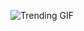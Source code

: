![Trending GIF](https://media0.giphy.com/media/v1.Y2lkPThiYjIxNzcydW1qZG9ldG9lOHR4dWNyNGFzeGVjc2U2dHZzMXBoOHlqcXltbmhzayZlcD12MV9naWZzX3NlYXJjaCZjdD1n/GfLyPobJEnWDBJOhye/giphy.gif)
